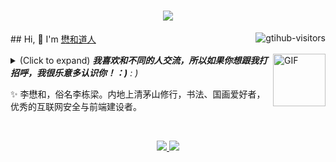 <h1 align="center"> <a href="https://www.lizhichen.cn/"> <img src="https://readme-typing-svg.herokuapp.com/?lines=console.log(%22Hello%2C%20World!%22);%E6%87%8B%E5%92%8C%E9%81%93%E4%BA%BA%E4%BF%9D%E4%BD%A0%E4%BB%A3%E7%A0%81%E5%A4%AA%E5%B9%B3%EF%BC%81!&center=true&size=27)"> </a> </h1>
<a href="https://github.com/wulintang">
    <img align="right" src="https://komarev.com/ghpvc/?username=wulintang&label=Visitors&color=red&style=flat&logo=github" alt="gtihub-visitors" />
</a>
## Hi, 👋  I'm <a href="https://www.lizhichen.cn">懋和道人</a>

<img align="right" alt="GIF" src="https://media.giphy.com/media/LnQjpWaON8nhr21vNW/giphy.gif" width="84" title="Say HI"> <details><summary>(Click to expand) <em><b>我喜欢和不同的人交流，所以如果你想跟我打招呼，我很乐意多认识你！：)</b> : )</em></summary>
<!--my introduction start-->
- 我具备下述的部分语言能力。
- 🚀 我每天都用:
  [![JavaScript](https://img.shields.io/badge/JavaScript-000000?logo=JavaScript&logoColor=FFCA28)](https://www.lizhichen.cn/)
  [![Vue](https://img.shields.io/badge/Vue.js-35495E?logo=vue.js&logoColor=4FC08D)](https://www.lizhichen.cn/)
  [![Git](https://img.shields.io/badge/-Git-000000?logo=git&logoColor=FF7043)](https://www.lizhichen.cn/)
  [![Shell](https://img.shields.io/badge/-Shell-4EC422?logo=Shell&logoColor=FF7043)](https://www.lizhichen.cn/)
  [![Nginx](https://img.shields.io/badge/-Nginx-F6C915?logo=nginx&logoColor=029137)](https://www.lizhichen.cn/)
  [![NPM](https://img.shields.io/badge/-NPM-2875E3?logo=npm&logoColor=029137)](https://www.lizhichen.cn/)
  [![Postman](https://img.shields.io/badge/-Postman-7A1FA2?logo=postman&logoColor=FC8019)](https://www.lizhichen.cn/)

- 💻 我工作时使用:
  [![VS Code](https://img.shields.io/badge/-VS%20Code-007ACC?style=plastic&logo=visual-studio-code)](https://www.lizhichen.cn/)
  [![Gitee](https://img.shields.io/badge/-Gitee-A80025?logo=gitee&logoColor=F16061)](https://www.lizhichen.cn/)
  [![GitHub](https://img.shields.io/badge/-GitHub-181717?style=plastic&logo=github)](https://www.lizhichen.cn/)
  [![Linux](https://img.shields.io/badge/-Linux-F16061?logo=linux&logoColor=000)](https://www.lizhichen.cn/)

- ⚙️ 我偶尔接触:
  [![React Native](https://img.shields.io/badge/React_Native-20232A?logo=react&logoColor=61DAFB)](https://www.lizhichen.cn/)
  [![HTML5](https://img.shields.io/badge/-HTML5-E34F26?style=plastic&logo=html5&logoColor=white)](https://www.lizhichen.cn/)
  [![CSS3](https://img.shields.io/badge/-CSS3-1572B6?style=plastic&logo=css3)](https://www.lizhichen.cn/)

- 🌱 我正在学习:
  [![V8](https://img.shields.io/badge/-V8-3DDC84?logo=v8&logoColor=4788F4)](https://www.lizhichen.cn/)
  [![React Native](https://img.shields.io/badge/React_Native-20232A?logo=react&logoColor=61DAFB)](https://www.lizhichen.cn/)
  [![Kubernetes](https://img.shields.io/badge/-Kubernetes-F5F5F5?logo=Kubernetes&logoColor=316CE6)](https://www.lizhichen.cn/)
  
<p align="center">
  <a href="https://github.com/wulintang" class="rich-diff-level-one">
    <img src="https://github-readme-stats.vercel.app/api/top-langs/?username=wulintang&card_width=1000">
  </a>
</p> 

- ❤️ 我喜欢吃 🍉, 研究 🐓, 打 🏓, 唯有 🛌 和 📺 能让我心旷神怡。
    
- 💬 如果有什么需要找我的，请点击这个链接 [here](https://www.lizhichen.cn).

---
</details>

  ✨ 李懋和，俗名李栋梁。内地上清茅山修行，书法、国画爱好者，优秀的互联网安全与前端建设者。
  
<br>
<p align="center">
  <a href="https://github.com/wulintang" class="rich-diff-level-one">
    <img src="https://github-readme-streak-stats.herokuapp.com/?user=wulintang">
    <img src="https://github-readme-stats.vercel.app/api?username=wulintang&show_icons=true">
  </a>
</p>
